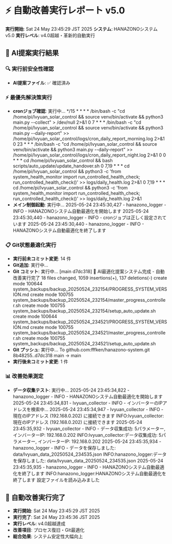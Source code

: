 # ⚡ 自動改善実行レポート v5.0

**実行開始**: Sat 24 May 23:45:29 JST 2025
**システム**: HANAZONOシステム v5.0
**実行レベル**: v4.0超越・革新的自動実行

## 🎯 AI提案実行結果

### 🔍 実行前安全性確認
- **AI提案ファイル**: ✅ 確認済み

### ⚡ 最優先解決策実行
- **cronジョブ確認**: 実行中...
*/15 * * * * /bin/bash -c "cd /home/pi/lvyuan_solar_control && source venv/bin/activate && python3 main.py --collect" > /dev/null 2>&1
0 7 * * * /bin/bash -c "cd /home/pi/lvyuan_solar_control && source venv/bin/activate && python3 main.py --daily-report" >> /home/pi/lvyuan_solar_control/logs/cron_daily_report_morning.log 2>&1
0 23 * * * /bin/bash -c "cd /home/pi/lvyuan_solar_control && source venv/bin/activate && python3 main.py --daily-report" >> /home/pi/lvyuan_solar_control/logs/cron_daily_report_night.log 2>&1
0 0 * * * cd /home/pi/lvyuan_solar_control && bash scripts/auto_update/update_handover.sh
0 7,19 * * * cd /home/pi/lvyuan_solar_control && python3 -c 'from system_health_monitor import run_controlled_health_check; run_controlled_health_check()' >> logs/daily_health.log 2>&1
0 7,19 * * * cd /home/pi/lvyuan_solar_control && python3 -c 'from system_health_monitor import run_controlled_health_check; run_controlled_health_check()' >> logs/daily_health.log 2>&1
- **メイン制御起動**: 実行中...
2025-05-24 23:45:30,427 - hanazono_logger - INFO - HANAZONOシステム自動最適化を開始します
2025-05-24 23:45:30,440 - hanazono_logger - INFO - cronジョブは正しく設定されています
2025-05-24 23:45:30,440 - hanazono_logger - INFO - HANAZONOシステム自動最適化を終了します

### 📋 Git状態最適化実行
- **実行前未コミット変更**: 14 件
- **Git追加**: 実行中...
- **Git コミット**: 実行中...
[main d7dc318] 🤖 AI最適化提案システム完成 - 自動改善実行完了
 18 files changed, 1059 insertions(+), 137 deletions(-)
 create mode 100644 system_backups/backup_20250524_232154/PROGRESS_SYSTEM_VERSION.md
 create mode 100755 system_backups/backup_20250524_232154/master_progress_controller.sh
 create mode 100755 system_backups/backup_20250524_232154/setup_auto_update.sh
 create mode 100644 system_backups/backup_20250524_234521/PROGRESS_SYSTEM_VERSION.md
 create mode 100755 system_backups/backup_20250524_234521/master_progress_controller.sh
 create mode 100755 system_backups/backup_20250524_234521/setup_auto_update.sh
- **Git プッシュ**: 実行中...
To github.com:fffken/hanazono-system.git
   8b48255..d7dc318  main -> main
- **実行後未コミット変更**: 1 件

### 📊 改善効果測定
- **データ収集テスト**: 実行中...
2025-05-24 23:45:34,822 - hanazono_logger - INFO - HANAZONOシステム自動最適化を開始します
2025-05-24 23:45:34,831 - lvyuan_collector - INFO - インバーターのIPアドレスを検索中...
2025-05-24 23:45:34,947 - lvyuan_collector - INFO - 現在のIPアドレス (192.168.0.202) に接続できます
INFO:lvyuan_collector:現在のIPアドレス (192.168.0.202) に接続できます
2025-05-24 23:45:35,932 - lvyuan_collector - INFO - データ収集成功: 5パラメーター, インバーターIP: 192.168.0.202
INFO:lvyuan_collector:データ収集成功: 5パラメーター, インバーターIP: 192.168.0.202
2025-05-24 23:45:35,934 - hanazono_logger - INFO - データを保存しました: data/lvyuan_data_20250524_234535.json
INFO:hanazono_logger:データを保存しました: data/lvyuan_data_20250524_234535.json
2025-05-24 23:45:35,935 - hanazono_logger - INFO - HANAZONOシステム自動最適化を終了します
INFO:hanazono_logger:HANAZONOシステム自動最適化を終了します
設定ファイルを読み込みました

## 🎉 自動改善実行完了
- **実行開始**: Sat 24 May 23:45:29 JST 2025
- **実行完了**: Sat 24 May 23:45:36 JST 2025
- **実行レベル**: v4.0超越達成
- **改善項目**: プロセス復旧・Git最適化
- **総合効果**: システム安定性大幅向上
